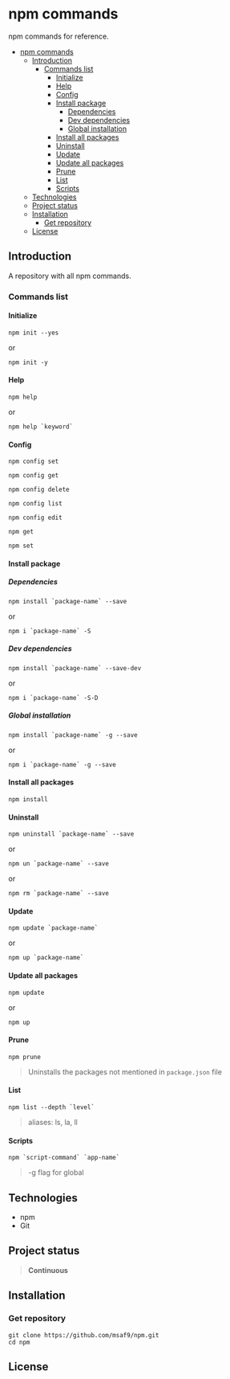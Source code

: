 # npm commands
npm commands  for reference.

- [npm commands](#npm-commands)
  - [Introduction](#introduction)
    - [Commands list](#commands-list)
      - [Initialize](#initialize)
      - [Help](#help)
      - [Config](#config)
      - [Install package](#install-package)
        - [Dependencies](#dependencies)
        - [Dev dependencies](#dev-dependencies)
        - [Global installation](#global-installation)
      - [Install all packages](#install-all-packages)
      - [Uninstall](#uninstall)
      - [Update](#update)
      - [Update all packages](#update-all-packages)
      - [Prune](#prune)
      - [List](#list)
      - [Scripts](#scripts)
  - [Technologies](#technologies)
  - [Project status](#project-status)
  - [Installation](#installation)
    - [Get repository](#get-repository)
  - [License](#license)

## Introduction
A repository with all npm commands.

### Commands list
#### Initialize
```npm
npm init --yes
```
or
```npm
npm init -y
```

#### Help
```npm
npm help
```
or
```npm
npm help `keyword`
```
#### Config
```npm
npm config set
```

```npm
npm config get
```

```npm
npm config delete
```

```npm
npm config list
```

```npm
npm config edit
```

```npm
npm get
```

```npm
npm set
```

#### Install package
##### Dependencies
```npm
npm install `package-name` --save
```
or
```npm
npm i `package-name` -S
```
##### Dev dependencies
```npm
npm install `package-name` --save-dev
```
or
```npm
npm i `package-name` -S-D
```
##### Global installation
```npm
npm install `package-name` -g --save
```
or
```npm
npm i `package-name` -g --save
```

#### Install all packages
```npm
npm install
```

#### Uninstall
```npm
npm uninstall `package-name` --save
```
or
```npm
npm un `package-name` --save
```
or
```npm
npm rm `package-name` --save
```

#### Update
```npm
npm update `package-name`
```
or
```npm
npm up `package-name`
```

#### Update all packages
```npm
npm update
```
or
```npm
npm up
```

#### Prune
```npm
npm prune
```
> Uninstalls the packages not mentioned in `package.json` file

#### List
```npm
npm list --depth `level`
```
> aliases: ls, la, ll


#### Scripts
```npm
npm `script-command` `app-name`
```

> -g flag for global

## Technologies
- npm
- Git

## Project status
> **Continuous**

## Installation
### Get repository
```git
git clone https://github.com/msaf9/npm.git
cd npm
```

## License
